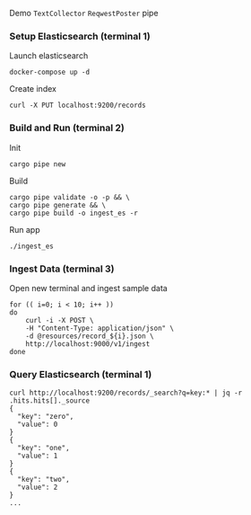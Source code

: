 Demo `TextCollector` `ReqwestPoster` pipe
### Setup Elasticsearch (terminal 1)
Launch elasticsearch
```
docker-compose up -d
```
Create index
```
curl -X PUT localhost:9200/records
```
### Build and Run (terminal 2)
Init
```
cargo pipe new
```
Build
```
cargo pipe validate -o -p && \
cargo pipe generate && \
cargo pipe build -o ingest_es -r
```
Run app
```
./ingest_es
```
### Ingest Data (terminal 3)
Open new terminal and ingest sample data
```
for (( i=0; i < 10; i++ )) 
do
    curl -i -X POST \
    -H "Content-Type: application/json" \
    -d @resources/record_${i}.json \
    http://localhost:9000/v1/ingest
done
```
### Query Elasticsearch (terminal 1)
```
curl http://localhost:9200/records/_search?q=key:* | jq -r .hits.hits[]._source
{
  "key": "zero",
  "value": 0
}
{
  "key": "one",
  "value": 1
}
{
  "key": "two",
  "value": 2
}
...
```